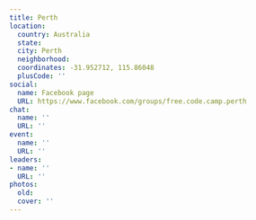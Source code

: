 ```yaml
---
title: Perth
location:
  country: Australia
  state: 
  city: Perth
  neighborhood: 
  coordinates: -31.952712, 115.86048
  plusCode: ''
social:
  name: Facebook page
  URL: https://www.facebook.com/groups/free.code.camp.perth
chat:
  name: ''
  URL: ''
event:
  name: ''
  URL: ''
leaders:
- name: ''
  URL: ''
photos:
  old: 
  cover: ''
---
```

